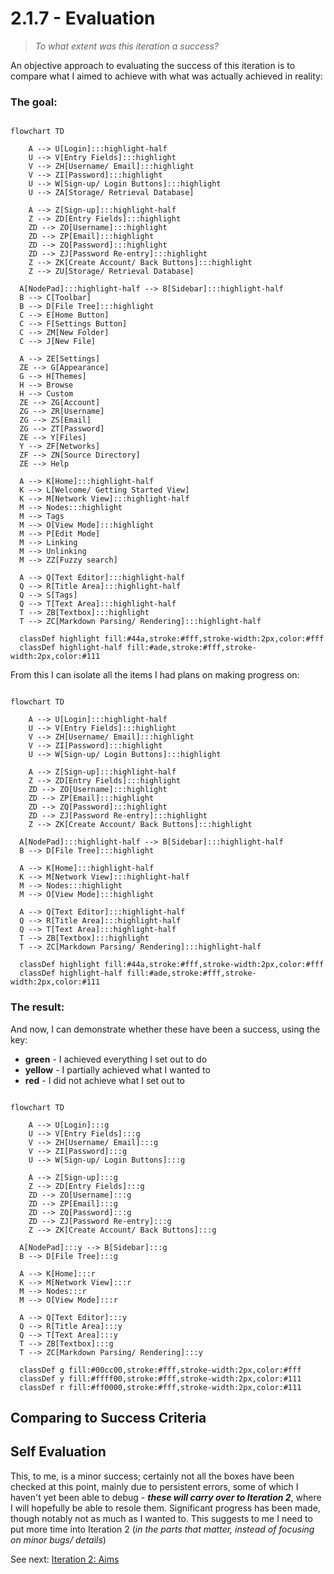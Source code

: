 # 2.1.7 - Evaluation

> _To what extent was this iteration a success?_

An objective approach to evaluating the success of this iteration is to compare what I aimed to achieve with what was actually achieved in reality:

### The goal:

```mermaid

flowchart TD

	A --> U[Login]:::highlight-half
	U --> V[Entry Fields]:::highlight
	V --> ZH[Username/ Email]:::highlight
	V --> ZI[Password]:::highlight
	U --> W[Sign-up/ Login Buttons]:::highlight
	U --> ZA[Storage/ Retrieval Database]

	A --> Z[Sign-up]:::highlight-half
	Z --> ZD[Entry Fields]:::highlight
	ZD --> ZO[Username]:::highlight
	ZD --> ZP[Email]:::highlight
	ZD --> ZQ[Password]:::highlight
	ZD --> ZJ[Password Re-entry]:::highlight
	Z --> ZK[Create Account/ Back Buttons]:::highlight
	Z --> ZU[Storage/ Retrieval Database]

  A[NodePad]:::highlight-half --> B[Sidebar]:::highlight-half
  B --> C[Toolbar]
  B --> D[File Tree]:::highlight
  C --> E[Home Button]
  C --> F[Settings Button]
  C --> ZM[New Folder]
  C --> J[New File]

  A --> ZE[Settings]
  ZE --> G[Appearance]
  G --> H[Themes]
  H --> Browse
  H --> Custom
  ZE --> ZG[Account]
  ZG --> ZR[Username]
  ZG --> ZS[Email]
  ZG --> ZT[Password]
  ZE --> Y[Files]
  Y --> ZF[Networks]
  ZF --> ZN[Source Directory]
  ZE --> Help

  A --> K[Home]:::highlight-half
  K --> L[Welcome/ Getting Started View]
  K --> M[Network View]:::highlight-half
  M --> Nodes:::highlight
  M --> Tags
  M --> O[View Mode]:::highlight
  M --> P[Edit Mode]
  M --> Linking
  M --> Unlinking
  M --> ZZ[Fuzzy search]

  A --> Q[Text Editor]:::highlight-half
  Q --> R[Title Area]:::highlight-half
  Q --> S[Tags]
  Q --> T[Text Area]:::highlight-half
  T --> ZB[Textbox]:::highlight
  T --> ZC[Markdown Parsing/ Rendering]:::highlight-half

  classDef highlight fill:#44a,stroke:#fff,stroke-width:2px,color:#fff
  classDef highlight-half fill:#ade,stroke:#fff,stroke-width:2px,color:#111
```

From this I can isolate all the items I had plans on making progress on:

```mermaid

flowchart TD

	A --> U[Login]:::highlight-half
	U --> V[Entry Fields]:::highlight
	V --> ZH[Username/ Email]:::highlight
	V --> ZI[Password]:::highlight
	U --> W[Sign-up/ Login Buttons]:::highlight

	A --> Z[Sign-up]:::highlight-half
	Z --> ZD[Entry Fields]:::highlight
	ZD --> ZO[Username]:::highlight
	ZD --> ZP[Email]:::highlight
	ZD --> ZQ[Password]:::highlight
	ZD --> ZJ[Password Re-entry]:::highlight
	Z --> ZK[Create Account/ Back Buttons]:::highlight

  A[NodePad]:::highlight-half --> B[Sidebar]:::highlight-half
  B --> D[File Tree]:::highlight

  A --> K[Home]:::highlight-half
  K --> M[Network View]:::highlight-half
  M --> Nodes:::highlight
  M --> O[View Mode]:::highlight

  A --> Q[Text Editor]:::highlight-half
  Q --> R[Title Area]:::highlight-half
  Q --> T[Text Area]:::highlight-half
  T --> ZB[Textbox]:::highlight
  T --> ZC[Markdown Parsing/ Rendering]:::highlight-half

  classDef highlight fill:#44a,stroke:#fff,stroke-width:2px,color:#fff
  classDef highlight-half fill:#ade,stroke:#fff,stroke-width:2px,color:#111
```

### The result:

And now, I can demonstrate whether these have been a success, using the key:

- **green** - I achieved everything I set out to do
- **yellow** - I partially achieved what I wanted to
- **red** - I did not achieve what I set out to

```mermaid

flowchart TD

	A --> U[Login]:::g
	U --> V[Entry Fields]:::g
	V --> ZH[Username/ Email]:::g
	V --> ZI[Password]:::g
	U --> W[Sign-up/ Login Buttons]:::g

	A --> Z[Sign-up]:::g
	Z --> ZD[Entry Fields]:::g
	ZD --> ZO[Username]:::g
	ZD --> ZP[Email]:::g
	ZD --> ZQ[Password]:::g
	ZD --> ZJ[Password Re-entry]:::g
	Z --> ZK[Create Account/ Back Buttons]:::g

  A[NodePad]:::y --> B[Sidebar]:::g
  B --> D[File Tree]:::g

  A --> K[Home]:::r
  K --> M[Network View]:::r
  M --> Nodes:::r
  M --> O[View Mode]:::r

  A --> Q[Text Editor]:::y
  Q --> R[Title Area]:::y
  Q --> T[Text Area]:::y
  T --> ZB[Textbox]:::g
  T --> ZC[Markdown Parsing/ Rendering]:::y

  classDef g fill:#00cc00,stroke:#fff,stroke-width:2px,color:#fff
  classDef y fill:#ffff00,stroke:#fff,stroke-width:2px,color:#111
  classDef r fill:#ff0000,stroke:#fff,stroke-width:2px,color:#111
```

## Comparing to Success Criteria

## Self Evaluation

This, to me, is a minor success; certainly not all the boxes have been checked at this point, mainly due to persistent errors, some of which I haven't yet been able to debug - **_these will carry over to Iteration 2_**, where I will hopefully be able to resole them. Significant progress has been made, though notably not as much as I wanted to. This suggests to me I need to put more time into Iteration 2 (_in the parts that matter, instead of focusing on minor bugs/ details_)

See next: [Iteration 2: Aims](../2.2-Iteration2/2.2.1-aims.md)
